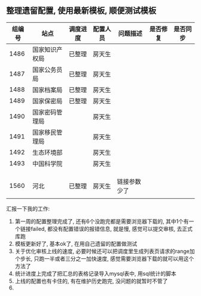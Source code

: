 ## 整理遗留配置, 使用最新模板, 顺便测试模板

| 组编号 | 站点           | 调度进度 | 配置人员 | 问题描述     | 是否修复 | 是否同步 |
| ------ | -------------- | -------- | -------- | ------------ | -------- | -------- |
| 1486   | 国家知识产权局 | 已整理   | 房天生   |              |          |          |
| 1487   | 国家公务员局   | 已整理   | 房天生   |              |          |          |
| 1488   | 国家档案局     | 已整理   | 房天生   |              |          |          |
| 1489   | 国家保密局     | 已整理   | 房天生   |              |          |          |
| 1490   | 国家密码管理局 |          | 房天生   |              |          |          |
| 1491   | 国家移民管理局 |          | 房天生   |              |          |          |
| 1492   | 生态环境部     |          | 房天生   |              |          |          |
| 1493   | 中国科学院     |          | 房天生   |              |          |          |
|        |                |          |          |              |          |          |
|        |                |          |          |              |          |          |
|        |                |          |          |              |          |          |
| 1560   | 河北           | 已整理   | 房天生   | 链接参数少了 |          |          |
|        |                |          |          |              |          |          |

汇报一下我的工作: 

1.  第一周的配置整理完成了, 还有6个没跑完都是需要浏览器下载的, 其中1个有一个链接failed, 都没有配置错误的报错信息, 就是慢, 感觉可以提交审核, 去正式库跑
2.  模板更新好了, 基本ok了, 在用自己遗留的配置做测试
3.  关于优化审核上线的速度, 必要时候还可以把调度里生成列表页请求的range加个步长, 只跑一半或者三分之一加快速度, 感觉需要浏览器下载的就可以用这个方法了
4.  统计进度上完成了把汇总的表格记录导入mysql表中, 用sql统计的脚本
5.  上线的配置也有卡住的, 有在维护历史跑完, 没问题的就暂时不管了
6.  